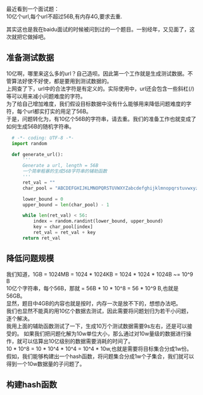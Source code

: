 最近看到一个面试题：<br/>
10亿个url,每个url不超过56B,有内存4G,要求去重.

其实这也是我在baidu面试的时候被问到过的一个题目。一别经年，又见面了，这次就把它做掉吧。

## 准备测试数据
10亿啊，哪里来这么多的url？自己造呗。因此第一个工作就是生成测试数据。不管算法好使不好使，都是要用到测试数据的。<br/>
上网查了下，url中的合法字符是有定义的。实际使用中，url还会包含一些斜杠(/)等可以用来减小问题难度的字符。<br/>
为了给自己增加难度，我们假设目标数据中没有什么能够用来降低问题难度的字符，每个url都实打实的用足了56B。<br/>
于是，问题转化为，有10亿个56B的字符串，请去重。我们的准备工作也就变成了如何生成56B的随机字符串。
```python
  # -*- coding: UTF-8 -*-
  import random

  def generate_url():
      '''
      Generate a url, length = 56B
      一个简单粗暴的生成56B字符串的辅助函数
      '''
      ret_val = ""
      char_pool = "ABCDEFGHIJKLMNOPQRSTUVWXYZabcdefghijklmnopqrstuvwxyz0123456789-_.~!*'();:@&=+$,/?#[]"

      lower_bound = 0
      upper_bound = len(char_pool) - 1

      while len(ret_val) < 56:
          index = random.randint(lower_bound, upper_bound)
          key = char_pool[index]
          ret_val = ret_val + key
      return ret_val
```

## 降低问题规模
我们知道，1GB = 1024MB = 1024 * 1024KB = 1024 * 1024 * 1024B ~= 10^9 B<br/>
10亿个字符串，每个56B，那就 = 56B * 10 * 10^8 = 56 * 10^9 B,也就是56GB。<br/>
显然，题目中4GB的内容也就是按时，内存一次是放不下的，想想办法吧。<br/>
我们也显然不能真的用10亿个数据去测试，因此需要将问题划归为若干小问题，逐个解决。<br/>
我用上面的辅助函数测试了一下，生成10万个测试数据需要9s左右，还是可以接受的。
如果我们把问题化解为10w单位大小，那么通过对10w量级的数据进行操作，就可以估算出10亿级别的数据需要消耗的时间了。<br/>
10 * 10^8 = 10 * 10^4 * 10^4 = 10^4 * 10w,也就是需要将目标集合分成1w份。<br/>
假如，我们能够构建出一个hash函数，将问题集合分成1w个子集合，我们就可以得到一个10w数据量的子问题了。

## 构建hash函数
